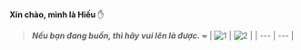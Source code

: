 **Xin chào, mình là Hiếu** ✋
>***Nếu bạn đang buồn, thì hãy vui lên là được.***
~~=~~
| ![1](https://i.imgur.com/lVlPvCB.gif) | ![2](https://raw.githubusercontent.com/Sutil/Sutil/2b2fad3bf54522bb30c8c170591fc68ff51b69e6/github-contribution-grid-snake2.svg) |
| --- | --- |
